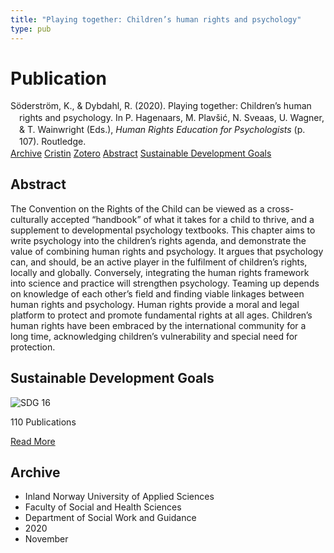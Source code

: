 ```yaml
---
title: "Playing together: Children’s human rights and psychology"
type: pub
---
```

<h1>Publication</h1>
<article id="csl-bib-container-TQFWH88Q" class="csl-bib-container">
  <div class="csl-bib-body" style="line-height: 1.35; padding-left: 1em; text-indent:-1em;">
  <div class="csl-entry">S&#xF6;derstr&#xF6;m, K., &amp; Dybdahl, R. (2020). Playing together: Children&#x2019;s human rights and psychology. In P. Hagenaars, M. Plav&#x161;i&#x107;, N. Sveaas, U. Wagner, &amp; T. Wainwright (Eds.), <i>Human Rights Education for Psychologists</i> (p. 107). Routledge.</div>
</div>
  <div class="csl-bib-buttons">
    <a href="#taxonomy-article-TQFWH88Q" class="csl-bib-button">Archive</a>
    <a href="https://app.cristin.no/results/show.jsf?id=1846437" alt="Cristin URL" class="csl-bib-button">Cristin</a>
    <a href="http://zotero.org/groups/5022929/items/TQFWH88Q" alt="Zotero URL" class="csl-bib-button">Zotero</a>
    <a href="#abstract-article-TQFWH88Q" class="csl-bib-button">Abstract</a>
    <a href="#sdg-article-TQFWH88Q" class="csl-bib-button">Sustainable Development Goals</a>
  </div>
  <div id="csl-bib-meta-container-TQFWH88Q"></div>
</article>
<div id="csl-bib-meta-TQFWH88Q" class="csl-bib-meta">
  <article id="abstract-article-TQFWH88Q" class="abstract-article">
    <h1>Abstract</h1>
    The Convention on the Rights of the Child can be viewed as a cross-culturally accepted “handbook” of what it takes for a child to thrive, and a supplement to developmental psychology textbooks. This chapter aims to write psychology into the children’s rights agenda, and demonstrate the value of combining human rights and psychology. It argues that psychology can, and should, be an active player in the fulfilment of children’s rights, locally and globally. Conversely, integrating the human rights framework into science and practice will strengthen psychology. Teaming up depends on knowledge of each other’s field and finding viable linkages between human rights and psychology. Human rights provide a moral and legal platform to protect and promote fundamental rights at all ages. Children’s human rights have been embraced by the international community for a long time, acknowledging children’s vulnerability and special need for protection.
  </article>
  <article id="sdg-article-TQFWH88Q" class="sdg-article">
    <h1>Sustainable Development Goals</h1>
    <div class="sdg-container"><div id="sdg16" class="sdg">
<img src="{{< params subfolder >}}images/sdg/sdg16_en.png" class="image" alt="SDG 16">
<div class="sdg-overlay">
<p class="sdg-publication-count"><span>110</span> Publications</p>
<p><a href="https://sdgs.un.org/goals/goal16" class="sdg-read-more">Read More</a></p>
</div>
</div></div>
  </article>
  <article id="taxonomy-article-TQFWH88Q" class="taxonomy-article">
    <h1>Archive</h1>
    <ul>
      <li>Inland Norway University of Applied Sciences</li>
      <li>Faculty of Social and Health Sciences</li>
      <li>Department of Social Work and Guidance</li>
      <li>2020</li>
      <li>November</li>
    </ul>
  </article>
</div>
